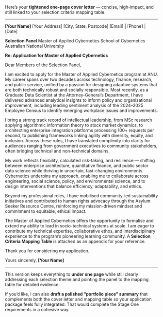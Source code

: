 Here’s your **tightened one-page cover letter** — concise, high-impact, and still linked to your selection criteria mapping table.

---

**\[Your Name]**
\[Your Address]
\[City, State, Postcode]
\[Email] | \[Phone] | \[Date]

**Selection Panel**
Master of Applied Cybernetics
School of Cybernetics
Australian National University

**Re: Application for Master of Applied Cybernetics**

Dear Members of the Selection Panel,

I am excited to apply for the Master of Applied Cybernetics program at ANU. My career spans over two decades across technology, finance, research, and public service, unified by a passion for designing adaptive systems that are both technically robust and socially responsible. Most recently, as a Graduate Data Scientist at the Attorney-General’s Department, I have delivered advanced analytical insights to inform policy and organisational improvement, including leading sentiment analysis of the 2024–2025 Employee Census to identify emerging workplace issues and improvements.

I bring a strong track record of intellectual leadership, from MSc research applying algorithmic information theory to stock market dynamics, to architecting enterprise integration platforms processing 100+ requests per second, to publishing frameworks linking agility with diversity, equity, and inclusion. Across these roles, I have translated complexity into clarity for audiences ranging from government executives to community stakeholders, often bridging technical and non-technical domains.

My work reflects flexibility, calculated risk-taking, and resilience — shifting between enterprise architecture, quantitative finance, and public sector data science while thriving in uncertain, fast-changing environments. Cybernetics underpins my approach, enabling me to collaborate across engineering, social science, policy, and environmental science, and to design interventions that balance efficiency, adaptability, and ethics.

Beyond my professional roles, I have mobilised community-led sustainability initiatives and contributed to human rights advocacy through the Asylum Seeker Resource Centre, reinforcing my mission-driven mindset and commitment to equitable, ethical impact.

The Master of Applied Cybernetics offers the opportunity to formalise and extend my ability to lead in socio-technical systems at scale. I am eager to contribute my technical expertise, collaborative ethos, and interdisciplinary experience to the program’s pioneering learning community. A **Selection Criteria Mapping Table** is attached as an appendix for your reference.

Thank you for considering my application.

Yours sincerely,
**\[Your Name]**

---

This version keeps everything to **under one page** while still clearly addressing each selection theme and pointing the panel to the mapping table for detailed evidence.

If you’d like, I can also **draft a polished “portfolio piece” summary** that complements both the cover letter and mapping table so your application package feels fully integrated. That would complete the Stage One requirements in a cohesive way.
